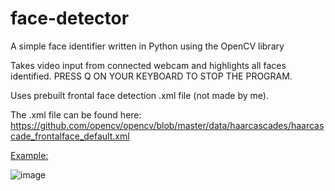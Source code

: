 # face-detector
A simple face identifier written in Python using the OpenCV library

Takes video input from connected webcam and highlights all faces identified. PRESS Q ON YOUR KEYBOARD TO STOP THE PROGRAM.


Uses prebuilt frontal face detection .xml file (not made by me).

The .xml file can be found here: https://github.com/opencv/opencv/blob/master/data/haarcascades/haarcascade_frontalface_default.xml

<ins>Example:</ins>

![image](https://user-images.githubusercontent.com/87585163/133200477-394d9cd4-1769-41bc-95ae-012fd2bd2e51.png)
